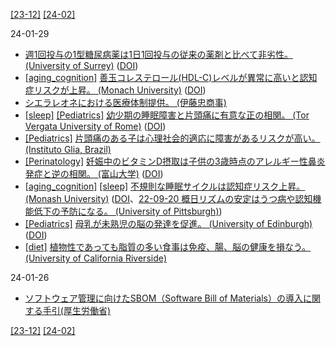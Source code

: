 [\[23-12\]](2312.md) [\[24-02\]](2402.md)

24-01-29
* [週1回投与の1型糖尿病薬は1日1回投与の従来の薬剤と比べて非劣性。 (University of Surrey)](https://www.surrey.ac.uk/news/weekly-insulin-injections-have-potential-be-effective-diabetes-management-now-common-daily-injection) ([DOI](https://doi.org/10.1016/S0140-6736(23)02179-7))
* [\[aging_cognition\]](aging_cognition.md) [善玉コレステロール(HDL-C)レベルが異常に高いと認知症リスクが上昇。 (Monach University)](https://www.monash.edu/news/articles/very-high-levels-of-good-cholesterol-may-be-associated-with-dementia-risk-study) ([DOI](https://doi.org/10.1016/j.lanwpc.2023.100963))
* [シエラレオネにおける医療体制提供。 (伊藤忠商事)](https://www.itochu.co.jp/ja/news/press/2024/240122.html)
* [\[sleep\]](sleep.md) [\[Pediatrics\]](Pediatrics.md) [幼少期の睡眠障害と片頭痛に有意な正の相関。 (Tor Vergata University of Rome)](https://art.torvergata.it/handle/2108/294254) ([DOI](https://doi.org/10.3390/jcm10163575))
* [\[Pediatrics\]](Pediatrics.md) [片頭痛のある子は心理社会的適応に障害があるリスクが高い。 (Instituto Glia, Brazil)](https://doi.org/10.1111/head.12510)
* [\[Perinatology\]](Perinatology.md) [妊娠中のビタミンD摂取は子供の3歳時点のアレルギー性鼻炎発症と逆の相関。 (富山大学)](https://www.u-toyama.ac.jp/wp/wp-content/uploads/20231114.pdf) ([DOI](https://doi.org/10.3177/jnsv.68.375))
* [\[aging_cognition\]](aging_cognition.md) [\[sleep\]](sleep.md) [不規則な睡眠サイクルは認知症リスク上昇。 (Monash University)](https://www.monash.edu/news/articles/highly-irregular-sleep-patterns-may-increase-dementia-risk-study) ([DOI](https://doi.org/10.1212/WNL.0000000000208029)、[22-09-20 概日リズムの安定はうつ病や認知機能低下の予防になる。 (University of Pittsburgh)](2209.md))
* [\[Pediatrics\]](Pediatrics.md) [母乳が未熟児の脳の発達を促進。 (University of Edinburgh)](https://www.edinburghneuroscience.ed.ac.uk/news/breast-milk-may-be-best-premature-babies%E2%80%99-brain-development) ([DOI](https://doi.org/10.1016/j.neuroimage.2018.09.045))
* [\[diet\]](diet.md) [植物性であっても脂質の多い食事は免疫、腸、脳の健康を損なう。 (University of California Riverside)](https://news.ucr.edu/articles/2024/01/03/new-reasons-eating-less-fat-should-be-one-your-resolutions)

24-01-26
* [ソフトウェア管理に向けたSBOM（Software Bill of Materials）の導入に関する手引(厚生労働省)](https://www.meti.go.jp/press/2023/07/20230728004/20230728004.html)

[\[23-12\]](2312.md) [\[24-02\]](2402.md)
